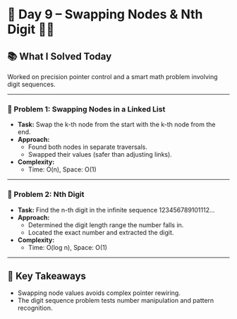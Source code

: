 # 🚀 Day 9 – Swapping Nodes & Nth Digit 🔄🔢

## 📚 What I Solved Today

Worked on precision pointer control and a smart math problem involving digit sequences.

---

### 🧠 Problem 1: Swapping Nodes in a Linked List
- **Task:** Swap the k-th node from the start with the k-th node from the end.
- **Approach:**  
  - Found both nodes in separate traversals.
  - Swapped their values (safer than adjusting links).
- **Complexity:**  
  - Time: O(n), Space: O(1)

---

### 🧠 Problem 2: Nth Digit
- **Task:** Find the n-th digit in the infinite sequence 123456789101112...
- **Approach:**  
  - Determined the digit length range the number falls in.
  - Located the exact number and extracted the digit.
- **Complexity:**  
  - Time: O(log n), Space: O(1)

---

## 🧠 Key Takeaways

- Swapping node values avoids complex pointer rewiring.
- The digit sequence problem tests number manipulation and pattern recognition.
